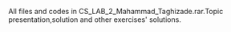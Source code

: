All files and codes in CS_LAB_2_Mahammad_Taghizade.rar.Topic presentation,solution and other exercises' solutions.
